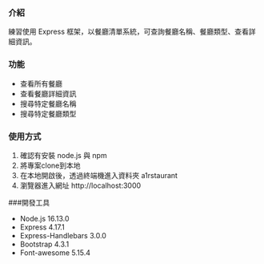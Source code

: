 ### 介紹
練習使用 Express 框架，以餐廳清單系統，可查詢餐廳名稱、餐廳類型、查看詳細資訊。

### 功能
* 查看所有餐廳
* 查看餐廳詳細資訊
* 搜尋特定餐廳名稱
* 搜尋特定餐廳類型

### 使用方式
1. 確認有安裝 node.js 與 npm
2. 將專案clone到本地
3. 在本地開啟後，透過終端機進入資料夾 a1rstaurant
4. 瀏覽器進入網址 http://localhost:3000

###開發工具
* Node.js 16.13.0
* Express 4.17.1
* Express-Handlebars 3.0.0
* Bootstrap 4.3.1
* Font-awesome 5.15.4
